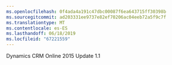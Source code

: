```yaml
---
ms.openlocfilehash: 0f4ada4a191c47dbc00087f6ea643715ff30398b
ms.sourcegitcommit: ad203331ee9737e82ef70206ac04eeb72a5f9c7f
ms.translationtype: MT
ms.contentlocale: es-ES
ms.lasthandoff: 06/18/2019
ms.locfileid: "67221559"
---
```

Dynamics CRM Online 2015 Update 1.1